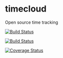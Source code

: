 # timecloud
Open source time tracking

[![Build Status](https://travis-ci.org/jzacharuk/timecloud.svg?branch=master)](https://travis-ci.org/jzacharuk/timecloud)

[![Build Status](https://travis-ci.org/jzacharuk/timecloud.svg?branch=develop)](https://travis-ci.org/jzacharuk/timecloud)

[![Coverage Status](https://coveralls.io/repos/github/jzacharuk/timecloud/badge.svg?branch=develop)](https://coveralls.io/github/jzacharuk/timecloud?branch=develop)
